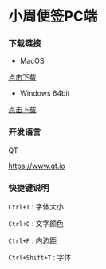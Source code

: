 # 小周便签PC端


### 下载链接

- MacOS
  
[点击下载](http://book.zznote.top:8888/ZzNote/macOS/ZzNote-MacOS-1.0.0.dmg)
  
- Windows 64bit
  
[点击下载](http://book.zznote.top:8888/ZzNote/win64/ZzNote-Win64-1.0.0.zip)
  

### 开发语言

QT

https://www.qt.io


### 快捷键说明


`Ctrl+T` : 字体大小
  
`Ctrl+O` : 文字颜色
  
`Ctrl+P` : 内边距
  
`Ctrl+Shift+T` : 字体



